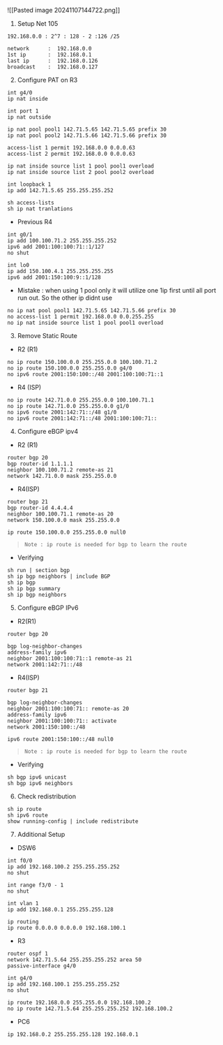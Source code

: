 ![[Pasted image 20241107144722.png]]




1.  Setup Net 105
```
192.168.0.0 : 2^7 : 128 - 2 :126 /25

network      :  192.168.0.0
1st ip       :  192.168.0.1
last ip      :  192.168.0.126
broadcast    :  192.168.0.127
```

2.  Configure PAT on R3

```
int g4/0
ip nat inside

int port 1 
ip nat outside

ip nat pool pool1 142.71.5.65 142.71.5.65 prefix 30
ip nat pool pool2 142.71.5.66 142.71.5.66 prefix 30

access-list 1 permit 192.168.0.0 0.0.0.63
access-list 2 permit 192.168.0.0 0.0.0.63

ip nat inside source list 1 pool pool1 overload
ip nat inside source list 2 pool pool2 overload

int loopback 1
ip add 142.71.5.65 255.255.255.252
```

```
sh access-lists
sh ip nat tranlations
```

- Previous R4
```
int g0/1
ip add 100.100.71.2 255.255.255.252
ipv6 add 2001:100:100:71::1/127
no shut

int lo0
ip add 150.100.4.1 255.255.255.255
ipv6 add 2001:150:100:9::1/128

```

- Mistake : when using 1 pool only it will utilize one 1ip first until all port run out. So the other ip didnt use
```
no ip nat pool pool1 142.71.5.65 142.71.5.66 prefix 30
no access-list 1 permit 192.168.0.0 0.0.255.255
no ip nat inside source list 1 pool pool1 overload 
```

3. Remove Static Route

-  R2 (R1)
```console 
no ip route 150.100.0.0 255.255.0.0 100.100.71.2 
no ip route 150.100.0.0 255.255.0.0 g4/0
no ipv6 route 2001:150:100::/48 2001:100:100:71::1

```
- R4 (ISP)
```console
no ip route 142.71.0.0 255.255.0.0 100.100.71.1
no ip route 142.71.0.0 255.255.0.0 g1/0
no ipv6 route 2001:142:71::/48 g1/0
no ipv6 route 2001:142:71::/48 2001:100:100:71::
```

4. Configure eBGP ipv4

- R2 (R1)
```
router bgp 20
bgp router-id 1.1.1.1
neighbor 100.100.71.2 remote-as 21
network 142.71.0.0 mask 255.255.0.0 
```
- R4(ISP)
```
router bgp 21
bgp router-id 4.4.4.4
neighbor 100.100.71.1 remote-as 20
network 150.100.0.0 mask 255.255.0.0

ip route 150.100.0.0 255.255.0.0 null0
```

> `Note : ip route is needed for bgp to learn the route`

- Verifying
```
sh run | section bgp
sh ip bgp neighbors | include BGP
sh ip bgp
sh ip bgp summary
sh ip bgp neighbors
```

5. Configure eBGP IPv6

- R2(R1)
```
router bgp 20

bgp log-neighbor-changes
address-family ipv6
neighbor 2001:100:100:71::1 remote-as 21
network 2001:142:71::/48
```
- R4(ISP)
```
router bgp 21

bgp log-neighbor-changes
neighbor 2001:100:100:71:: remote-as 20
address-family ipv6
neighbor 2001:100:100:71:: activate
network 2001:150:100::/48

ipv6 route 2001:150:100::/48 null0
```

> `Note : ip route is needed for bgp to learn the route`

- Verifying
```
sh bgp ipv6 unicast
sh bgp ipv6 neighbors
```

6. Check redistribution
```
sh ip route
sh ipv6 route
show running-config | include redistribute
```

7. Additional Setup
- DSW6
```
int f0/0
ip add 192.168.100.2 255.255.255.252
no shut

int range f3/0 - 1
no shut

int vlan 1
ip add 192.168.0.1 255.255.255.128

ip routing
ip route 0.0.0.0 0.0.0.0 192.168.100.1

```
- R3
```
router ospf 1
network 142.71.5.64 255.255.255.252 area 50
passive-interface g4/0

int g4/0
ip add 192.168.100.1 255.255.255.252
no shut

ip route 192.168.0.0 255.255.0.0 192.168.100.2
no ip route 142.71.5.64 255.255.255.252 192.168.100.2

```
- PC6
```
ip 192.168.0.2 255.255.255.128 192.168.0.1
```
